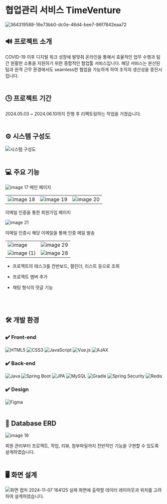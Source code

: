 # 협업관리 서비스 TimeVenture
![364319588-16e73bb0-dc0e-46d4-bee7-86f7842eaa72](https://github.com/user-attachments/assets/ec97f859-a0ba-40ad-b313-4eed03f7c21a)



## 🔊 프로젝트 소개
COVID-19 이후 디지털 워크 성장에 발맞춰 온라인을 통해서 효율적인 업무 수행과 팀 간 원활한 소통을 지원하기 위한 종합적인 협업툴 서비스입니다.
해당 서비스는 분산된 팀과 원격 근무 환경에서도 seamless한 협업을 가능하게 하여 조직의 생산성을 증진시킵니다.
<br/>
<br/>

## 🕒 프로젝트 기간
2024.05.03 ~ 2024.06.10까지 진행 후 리팩토링하는 작업을 거쳤습니다.
<br/>
<br/>

## ⚙ 시스템 구성도
![시스템 구성도](https://github.com/user-attachments/assets/509b3806-d1ef-4d1d-965e-55e824aa1aa1)
<br/>
<br/>

## 💻 주요 기능
![image 17](https://github.com/user-attachments/assets/f4ea7a73-00be-4065-923e-e1f39d9705e4)
메인 페이지

|     |     |     |
|-----|-----|-----|
| ![image 18](https://github.com/user-attachments/assets/f078bf85-1743-4a4d-8f0b-8a984903c71a) | ![image 19](https://github.com/user-attachments/assets/7a8e7aa2-c030-43fd-9d49-6365adbbf87c) | ![image 20](https://github.com/user-attachments/assets/20f276e1-8fba-4938-a39a-468768a7a7e9) |

이메일 인증을 통한 회원가입 페이지

![image 21](https://github.com/user-attachments/assets/58eedafa-ccd2-4596-b13d-f7cfd533d9c4)

이메일 인증시 해당 이메일을 통해 인증 메일 발송

|     |     |
|-----|-----|
| ![image](https://github.com/user-attachments/assets/bdb63365-0a84-46df-9504-115f2e590579) | ![image 29](https://github.com/user-attachments/assets/716d876c-eb4e-43ce-b2e1-445c5e61827b) |
| ![image (1)](https://github.com/user-attachments/assets/2d38b55a-7dfd-4a08-8cb1-6b74514737af) | ![image 28](https://github.com/user-attachments/assets/38095c6d-35ac-4e28-bf7f-a87186cf6562) |

- 프로젝트의 태스크를 칸반보드, 캘린더, 리스트 등으로 조회

- 프로젝트 멤버 추가

- 채팅 형식의 댓글 기능

<br/>
<br/>

## 🛠️ 개발 환경
### ✔️ Front-end
![HTML5](https://img.shields.io/badge/HTML5-E34F26?style=for-the-badge&logo=html5&logoColor=white)
![CSS3](https://img.shields.io/badge/CSS3-1572B6?style=for-the-badge&logo=css3&logoColor=white)
![JavaScript](https://img.shields.io/badge/JavaScript-F7DF1E?style=for-the-badge&logo=javascript&logoColor=black)
![Vue.js](https://img.shields.io/badge/Vue.js-4FC08D?style=for-the-badge&logo=vue.js&logoColor=white)
![AJAX](https://img.shields.io/badge/AJAX-4285F4?style=for-the-badge&logo=axios&logoColor=white)

### ✔️ Back-end
![Java](https://img.shields.io/badge/Java_17-007396?style=for-the-badge&logo=java&logoColor=white)
![Spring Boot](https://img.shields.io/badge/Spring_Boot-6DB33F?style=for-the-badge&logo=spring-boot&logoColor=white)
![JPA](https://img.shields.io/badge/JPA-59666C?style=for-the-badge&logo=hibernate&logoColor=white)
![MySQL](https://img.shields.io/badge/MySQL-4479A1?style=for-the-badge&logo=mysql&logoColor=white)
![Gradle](https://img.shields.io/badge/Gradle-02303A?style=for-the-badge&logo=gradle&logoColor=white)
![Spring Security](https://img.shields.io/badge/Spring_Security-6DB33F?style=for-the-badge&logo=spring-security&logoColor=white)
![Redis](https://img.shields.io/badge/Redis-DC382D?style=for-the-badge&logo=redis&logoColor=white)

### ✔️ Design
![Figma](https://img.shields.io/badge/figma-%23F24E1E.svg?style=for-the-badge&logo=figma&logoColor=white)
<br/>
<br/>

## 🧩 Database ERD
![image 16](https://github.com/user-attachments/assets/6d9e3188-8336-4f09-a45f-f2d3a959758a)

회원 관리부터 프로젝트, 작업, 리뷰, 첨부파일까지 전반적인 기능을 구현할 수 있도록 설계하였습니다. 
<br/>
<br/>

## 🖥️ 화면 설계
![화면 캡처 2024-11-07 164125](https://github.com/user-attachments/assets/89b5af5e-7d0b-45f8-843b-780cd67dab00)
실제 화면에 출력할 데이터 레이아웃과 위치를 고려하여 설계하였습니다.
